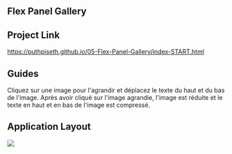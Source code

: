 ## Flex Panel Gallery

## Project Link
https://puthpiseth.github.io/05-Flex-Panel-Gallery/index-START.html

## Guides
Cliquez sur une image pour l'agrandir et déplacez le texte du haut et du bas de l'image.
Après avoir cliqué sur l'image agrandie, l'image est réduite et le texte en haut et en bas de l'image
est compressé.

## Application Layout

![](Flex-Panel-Gallery.png)
